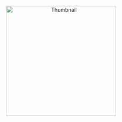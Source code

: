 <p align="center">
  <img src="https://raw.githubusercontent.com/SANDUN55/SANDUN55/main/F.png" alt="Thumbnail" width="300">
</p>
